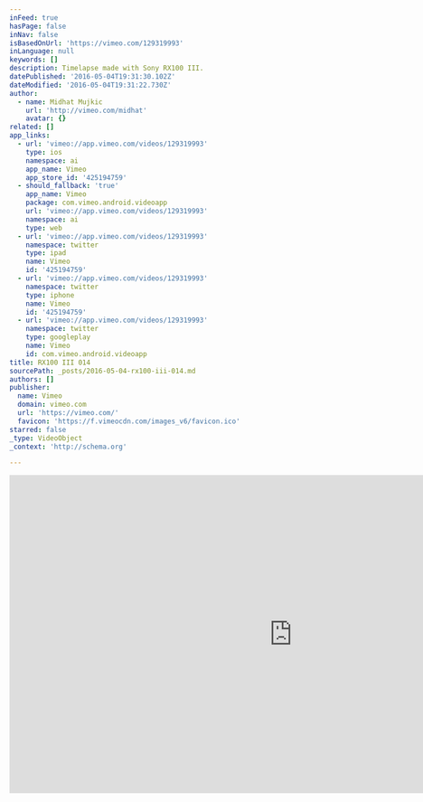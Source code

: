 ```yaml
---
inFeed: true
hasPage: false
inNav: false
isBasedOnUrl: 'https://vimeo.com/129319993'
inLanguage: null
keywords: []
description: Timelapse made with Sony RX100 III.
datePublished: '2016-05-04T19:31:30.102Z'
dateModified: '2016-05-04T19:31:22.730Z'
author:
  - name: Midhat Mujkic
    url: 'http://vimeo.com/midhat'
    avatar: {}
related: []
app_links:
  - url: 'vimeo://app.vimeo.com/videos/129319993'
    type: ios
    namespace: ai
    app_name: Vimeo
    app_store_id: '425194759'
  - should_fallback: 'true'
    app_name: Vimeo
    package: com.vimeo.android.videoapp
    url: 'vimeo://app.vimeo.com/videos/129319993'
    namespace: ai
    type: web
  - url: 'vimeo://app.vimeo.com/videos/129319993'
    namespace: twitter
    type: ipad
    name: Vimeo
    id: '425194759'
  - url: 'vimeo://app.vimeo.com/videos/129319993'
    namespace: twitter
    type: iphone
    name: Vimeo
    id: '425194759'
  - url: 'vimeo://app.vimeo.com/videos/129319993'
    namespace: twitter
    type: googleplay
    name: Vimeo
    id: com.vimeo.android.videoapp
title: RX100 III 014
sourcePath: _posts/2016-05-04-rx100-iii-014.md
authors: []
publisher:
  name: Vimeo
  domain: vimeo.com
  url: 'https://vimeo.com/'
  favicon: 'https://f.vimeocdn.com/images_v6/favicon.ico'
starred: false
_type: VideoObject
_context: 'http://schema.org'

---
```

<iframe src="https://cdn.embedly.com/widgets/media.html?src=https%3A%2F%2Fplayer.vimeo.com%2Fvideo%2F129319993&amp;url=https%3A%2F%2Fvimeo.com%2F129319993&amp;image=http%3A%2F%2Fi.vimeocdn.com%2Fvideo%2F520764314_1280.jpg&amp;key=b7d04c9b404c499eba89ee7072e1c4f7&amp;type=text%2Fhtml&amp;schema=vimeo" width="1000" height="563" scrolling="no" frameborder="0" allowfullscreen="" style=""></iframe>